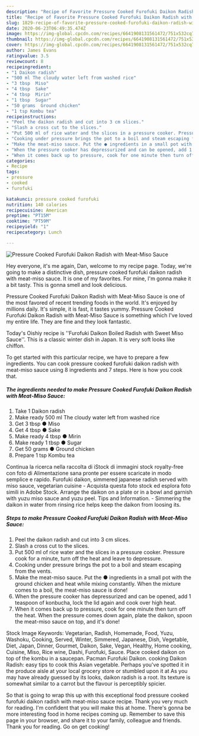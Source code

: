 ```yaml
---
description: "Recipe of Favorite Pressure Cooked Furofuki Daikon Radish with Meat-Miso Sauce"
title: "Recipe of Favorite Pressure Cooked Furofuki Daikon Radish with Meat-Miso Sauce"
slug: 1829-recipe-of-favorite-pressure-cooked-furofuki-daikon-radish-with-meat-miso-sauce
date: 2020-06-23T06:49:35.474Z
image: https://img-global.cpcdn.com/recipes/6641908131561472/751x532cq70/pressure-cooked-furofuki-daikon-radish-with-meat-miso-sauce-recipe-main-photo.jpg
thumbnail: https://img-global.cpcdn.com/recipes/6641908131561472/751x532cq70/pressure-cooked-furofuki-daikon-radish-with-meat-miso-sauce-recipe-main-photo.jpg
cover: https://img-global.cpcdn.com/recipes/6641908131561472/751x532cq70/pressure-cooked-furofuki-daikon-radish-with-meat-miso-sauce-recipe-main-photo.jpg
author: James Evans
ratingvalue: 3.5
reviewcount: 8
recipeingredient:
- "1 Daikon radish"
- "500 ml The cloudy water left from washed rice"
- "3 tbsp  Miso"
- "4 tbsp  Sake"
- "4 tbsp  Mirin"
- "1 tbsp  Sugar"
- "50 grams  Ground chicken"
- "1 tsp Kombu tea"
recipeinstructions:
- "Peel the daikon radish and cut into 3 cm slices."
- "Slash a cross cut to the slices."
- "Put 500 ml of rice water and the slices in a pressure cooker. Pressure cook for a minute, turn off the heat and leave to depressure."
- "Cooking under pressure brings the pot to a boil and steam escaping from the vents."
- "Make the meat-miso sauce. Put the ● ingredients in a small pot with the ground chicken and heat while mixing constantly. When the mixture comes to a boil, the meat-miso sauce is done!"
- "When the pressure cooker has depressurized and can be opened, add 1 teaspoon of konbucha, lock the lid again and cook over high heat."
- "When it comes back up to pressure, cook for one minute then turn off the heat. When the pressure comes down again, plate the daikon, spoon the meat-miso sauce on top, and it&#39;s done!"
categories:
- Recipe
tags:
- pressure
- cooked
- furofuki

katakunci: pressure cooked furofuki 
nutrition: 140 calories
recipecuisine: American
preptime: "PT15M"
cooktime: "PT59M"
recipeyield: "1"
recipecategory: Lunch

---
```



![Pressure Cooked Furofuki Daikon Radish with Meat-Miso Sauce](https://img-global.cpcdn.com/recipes/6641908131561472/751x532cq70/pressure-cooked-furofuki-daikon-radish-with-meat-miso-sauce-recipe-main-photo.jpg)

Hey everyone, it's me again, Dan, welcome to my recipe page. Today, we're going to make a distinctive dish, pressure cooked furofuki daikon radish with meat-miso sauce. It is one of my favorites. For mine, I'm gonna make it a bit tasty. This is gonna smell and look delicious.

Pressure Cooked Furofuki Daikon Radish with Meat-Miso Sauce is one of the most favored of recent trending foods in the world. It's enjoyed by millions daily. It's simple, it is fast, it tastes yummy. Pressure Cooked Furofuki Daikon Radish with Meat-Miso Sauce is something which I've loved my entire life. They are fine and they look fantastic.

Today&#39;s Oishiy recipe is &#39;&#39;Furofuki Daikon Boiled Radish with Sweet Miso Sauce&#39;&#39;. This is a classic winter dish in Japan. It is very soft looks like chiffon.


To get started with this particular recipe, we have to prepare a few ingredients. You can cook pressure cooked furofuki daikon radish with meat-miso sauce using 8 ingredients and 7 steps. Here is how you cook that.

<!--inarticleads1-->

##### The ingredients needed to make Pressure Cooked Furofuki Daikon Radish with Meat-Miso Sauce:

1. Take 1 Daikon radish
1. Make ready 500 ml The cloudy water left from washed rice
1. Get 3 tbsp ● Miso
1. Get 4 tbsp ● Sake
1. Make ready 4 tbsp ● Mirin
1. Make ready 1 tbsp ● Sugar
1. Get 50 grams ● Ground chicken
1. Prepare 1 tsp Kombu tea


Continua la ricerca nella raccolta di iStock di immagini stock royalty-free con foto di Alimentazione sana pronte per essere scaricate in modo semplice e rapido. Furofuki daikon, simmered japanese radish served with miso sauce, vegetarian cuisine - Acquista questa foto stock ed esplora foto simili in Adobe Stock. Arrange the daikon on a plate or in a bowl and garnish with yuzu miso sauce and yuzu peel. Tips and Information. - Simmering the daikon in water from rinsing rice helps keep the daikon from loosing its. 

<!--inarticleads2-->

##### Steps to make Pressure Cooked Furofuki Daikon Radish with Meat-Miso Sauce:

1. Peel the daikon radish and cut into 3 cm slices.
1. Slash a cross cut to the slices.
1. Put 500 ml of rice water and the slices in a pressure cooker. Pressure cook for a minute, turn off the heat and leave to depressure.
1. Cooking under pressure brings the pot to a boil and steam escaping from the vents.
1. Make the meat-miso sauce. Put the ● ingredients in a small pot with the ground chicken and heat while mixing constantly. When the mixture comes to a boil, the meat-miso sauce is done!
1. When the pressure cooker has depressurized and can be opened, add 1 teaspoon of konbucha, lock the lid again and cook over high heat.
1. When it comes back up to pressure, cook for one minute then turn off the heat. When the pressure comes down again, plate the daikon, spoon the meat-miso sauce on top, and it&#39;s done!


Stock Image Keywords: Vegetarian, Radish, Homemade, Food, Yuzu, Washoku, Cooking, Served, Winter, Simmered, Japanese, Dish, Vegetable, Diet, Japan, Dinner, Gourmet, Daikon, Sake, Vegan, Healthy, Home cooking, Cuisine, Miso, Rice wine, Dashi, Furofuki, Sauce. Place cooked daikon on top of the kombu in a saucepan. Pacman Furofuki Daikon. cooking Daikon Radish: easy tips to cook this Asian vegetable. Perhaps you&#39;ve spotted it in the produce aisle at your local grocery store or stumbled upon it at As you may have already guessed by its looks, daikon radish is a root. Its texture is somewhat similar to a carrot but the flavour is perceptibly spicier. 

So that is going to wrap this up with this exceptional food pressure cooked furofuki daikon radish with meat-miso sauce recipe. Thank you very much for reading. I'm confident that you will make this at home. There's gonna be more interesting food in home recipes coming up. Remember to save this page in your browser, and share it to your family, colleague and friends. Thank you for reading. Go on get cooking!
